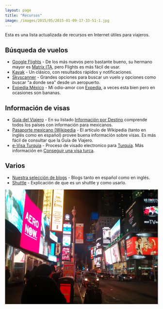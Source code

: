 ```yaml
---
layout: page
title: "Recursos"
image: /images/2015/05/2015-01-09-17-33-51-1.jpg
---
```

Esta es una lista actualizada de recursos en Internet útiles para viajeros.

## Búsqueda de vuelos

* [Google Flights](http://flights.google.com/) - De los más nuevos pero bastante bueno, su hermano mayor es [Matrix ITA](https://matrix.itasoftware.com/), pero Flights es más fácil de usar.
* [Kayak](http://www.kayak.com/) - Un clásico, con resultados rápidos y notificaciones.
* [Skyscanner](http://www.skyscanner.net/) - Grandes opciones para buscar un vuelo y opciones como buscar "a donde sea" desde un aeropuerto.
* [Expedia México](http://www.expedia.mx/) - Mi odio-amor con [Expedia](/expedia/), a veces esta bien pero en ocasiones son bananas.

## Información de visas

* [Guía del Viajero](http://guiadelviajero.sre.gob.mx/) - En su listado [Información por Destino](http://guiadelviajero.sre.gob.mx/index.php/informacion-por-destino) comprende todos los países con información para mexicanos.
* [Pasaporte mexicano (Wikipedia](http://es.wikipedia.org/wiki/Pasaporte_mexicano) - El artículo de Wikipedia (tanto en inglés como en español) provee buena información sobre visas. Es más fácil de consultar que la Guía de Viajero.
* [e-Visa Turquía](https://www.evisa.gov.tr/es/) - Proceso de visado electronico para [Turquía](/tag/turquia). Más información en [Conseguir una visa turca](/conseguir-una-visa-turca/).

## Varios

* [Nuestra selección de blogs](/blogs-de-viajeros/) - Blogs tanto en español como en inglés.
* [Shuttle](/shuttles/) - Explicación de que es un shuttle y como usarlo.

![Times Square, New York](/images/2015/05/2015-01-09-17-33-51.jpg)
